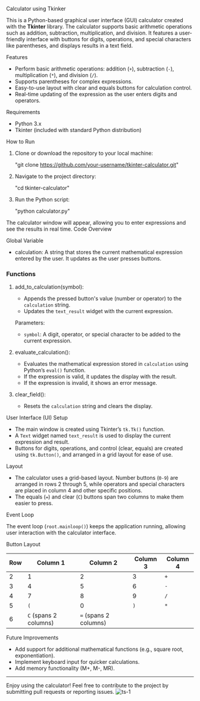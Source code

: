 Calculator using Tkinker

This is a Python-based graphical user interface (GUI) calculator created with the **Tkinter** library. The calculator supports basic arithmetic operations such as addition, subtraction, multiplication, and division. It features a user-friendly interface with buttons for digits, operations, and special characters like parentheses, and displays results in a text field.

Features

- Perform basic arithmetic operations: addition (`+`), subtraction (`-`), multiplication (`*`), and division (`/`).
- Supports parentheses for complex expressions.
- Easy-to-use layout with clear and equals buttons for calculation control.
- Real-time updating of the expression as the user enters digits and operators.

Requirements

- Python 3.x
- Tkinter (included with standard Python distribution)

How to Run

1. Clone or download the repository to your local machine:
   
   "git clone https://github.com/your-username/tkinter-calculator.git"
   

2. Navigate to the project directory:
   
   "cd tkinter-calculator"
  

3. Run the Python script:
   
   "python calculator.py"
   

The calculator window will appear, allowing you to enter expressions and see the results in real time.
Code Overview

Global Variable

- calculation: A string that stores the current mathematical expression entered by the user. It updates as the user presses buttons.

### Functions

1. add_to_calculation(symbol):
   - Appends the pressed button's value (number or operator) to the `calculation` string.
   - Updates the `text_result` widget with the current expression.
   
   Parameters:
   - `symbol`: A digit, operator, or special character to be added to the current expression.

2. evaluate_calculation():
   - Evaluates the mathematical expression stored in `calculation` using Python’s `eval()` function.
   - If the expression is valid, it updates the display with the result.
   - If the expression is invalid, it shows an error message.

3. clear_field():
   - Resets the `calculation` string and clears the display.

User Interface (UI) Setup

- The main window is created using Tkinter’s `tk.Tk()` function.
- A `Text` widget named `text_result` is used to display the current expression and result.
- Buttons for digits, operations, and control (clear, equals) are created using `tk.Button()`, and arranged in a grid layout for ease of use.

Layout

- The calculator uses a grid-based layout. Number buttons (`0-9`) are arranged in rows 2 through 5, while operators and special characters are placed in column 4 and other specific positions.
- The equals (`=`) and clear (`C`) buttons span two columns to make them easier to press.

Event Loop

The event loop (`root.mainloop()`) keeps the application running, allowing user interaction with the calculator interface.

Button Layout

| Row | Column 1 | Column 2 | Column 3 | Column 4 |
|-----|----------|----------|----------|----------|
| 2   | 1        | 2        | 3        | `+`      |
| 3   | 4        | 5        | 6        | `-`      |
| 4   | 7        | 8        | 9        | `/`      |
| 5   | `(`      | 0        | `)`      | `*`      |
| 6   | `C` (spans 2 columns) | `=` (spans 2 columns) |

Future Improvements

- Add support for additional mathematical functions (e.g., square root, exponentiation).
- Implement keyboard input for quicker calculations.
- Add memory functionality (M+, M-, MR).



---

Enjoy using the calculator! Feel free to contribute to the project by submitting pull requests or reporting issues.
![ts-1](https://github.com/user-attachments/assets/898debad-6cda-40f7-bb61-4bb270564e49)
